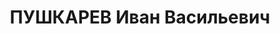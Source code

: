---
title: ПУШКАРЕВ Иван Васильевич
description: "1897 — ? \n  Русский. Из крестьян. Майор (27.04.1937). В РККА с 1918.\
  \ Член компартии с 1919. Окончил Коммунистический университет, Высшую тактическо-стрелковую\
  \ школу комсостава, КУКС по разведке при РУ штаба РККА (1928). \n  Помощник начальника\
  \ штаба 283-го стрелкового полка. \n  В распоряжении РУ штаба РККА, помощник начальника\
  \ РО штаба Украинского ВО (июль 1928 — март 1932), начальник приграничного разведывательного\
  \ пункта (ПРП) того же РО (март 1932 — октябрь 1933). Начальник ПРП (октябрь 1933\
  \ — март 1936), отделения (март 1936 — октябрь 1937) РО штаба Киевского ВО. \n \
  \ 17.10.1937 уволен из РККА как арестованный органами НКВД."
---